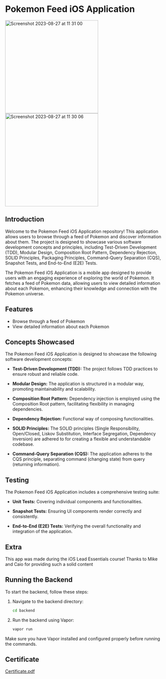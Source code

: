 # Pokemon Feed iOS Application

<img width="300" alt="Screenshot 2023-08-27 at 11 31 00" src="https://github.com/vasiliy-klyotskin/essential-developer-practice/assets/54911315/1c69c6fe-3c19-45f2-871c-49d2c5e90f72">
<img width="300" alt="Screenshot 2023-08-27 at 11 30 06" src="https://github.com/vasiliy-klyotskin/essential-developer-practice/assets/54911315/a635ee93-230e-4dc5-956f-97168f207f14">

## Introduction

Welcome to the Pokemon Feed iOS Application repository! This application allows users to browse through a feed of Pokemon and discover information about them. The project is designed to showcase various software development concepts and principles, including Test-Driven Development (TDD), Modular Design, Composition Root Pattern, Dependency Rejection, SOLID Principles, Packaging Principles, Command-Query Separation (CQS), Snapshot Tests, and End-to-End (E2E) Tests.

The Pokemon Feed iOS Application is a mobile app designed to provide users with an engaging experience of exploring the world of Pokemon. It fetches a feed of Pokemon data, allowing users to view detailed information about each Pokemon, enhancing their knowledge and connection with the Pokemon universe.

## Features

- Browse through a feed of Pokemon
- View detailed information about each Pokemon

## Concepts Showcased

The Pokemon Feed iOS Application is designed to showcase the following software development concepts:

- **Test-Driven Development (TDD):** The project follows TDD practices to ensure robust and reliable code.

- **Modular Design:** The application is structured in a modular way, promoting maintainability and scalability.

- **Composition Root Pattern:** Dependency injection is employed using the Composition Root pattern, facilitating flexibility in managing dependencies.

- **Dependency Rejection:** Functional way of composing functionalities.

- **SOLID Principles:** The SOLID principles (Single Responsibility, Open/Closed, Liskov Substitution, Interface Segregation, Dependency Inversion) are adhered to for creating a flexible and understandable codebase.

- **Command-Query Separation (CQS):** The application adheres to the CQS principle, separating command (changing state) from query (returning information).

## Testing

The Pokemon Feed iOS Application includes a comprehensive testing suite:

- **Unit Tests:** Covering individual components and functionalities.

- **Snapshot Tests:** Ensuring UI components render correctly and consistently.

- **End-to-End (E2E) Tests:** Verifying the overall functionality and integration of the application.

## Extra

This app was made during the iOS Lead Essentials course! Thanks to Mike and Caio for providing such a solid content

## Running the Backend

To start the backend, follow these steps:

1. Navigate to the backend directory:
   ```sh
   cd backend
   ```

2. Run the backend using Vapor:
   ```sh
   vapor run
   ```

Make sure you have Vapor installed and configured properly before running the commands.

## Certificate

[Certificate.pdf](https://github.com/vasiliy-klyotskin/essential-developer-practice/files/13810157/Certificate.pdf)
